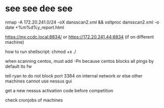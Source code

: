 # see see dee see 

nmap -A 172.20.241.0/24 -oX dansscan2.xml && xsltproc dansscan2.xml -o date +%m%d%y_report.html

https://mx.ccdc.local:8834/ or https://172.20.241.44:8834 (if on different machine)

how to run shellscript:
chmod +x <filename>
./<filename>

when scanning centos, must add -Pn because centos blocks all pings by default its fw

tell ryan to do not block port 3384 on internal network or else other machines cannot use nessus gui 

get a new nessus activation code before competition 

check cronjobs of machines 
